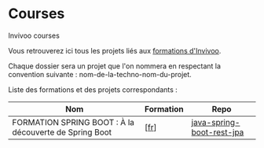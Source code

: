 # Courses
Invivoo courses

Vous retrouverez ici tous les projets liés aux [formations d'Invivoo](http://www.invivoo.com/agenda/#).

Chaque dossier sera un projet que l'on nommera en respectant la convention suivante : nom-de-la-techno-nom-du-projet.

Liste des formations et des projets correspondants : 


Nom  | Formation | Repo | 
------------- | ------------- | -------------
FORMATION SPRING BOOT : À la découverte de Spring Boot | [[fr](http://www.invivoo.com/project/formation-spring-boot/)] | [java-spring-boot-rest-jpa](https://github.com/Invivoo/courses/tree/master/java-spring-boot-rest-jpa) 


